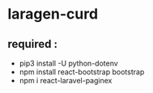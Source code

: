 # laragen-curd

## required :
* pip3 install -U python-dotenv
* npm install react-bootstrap bootstrap
* npm i react-laravel-paginex